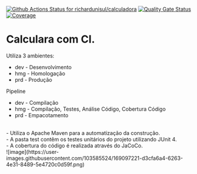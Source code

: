 
[![Github Actions Status for richardunisul/calculadora](https://github.com/richardunisul/calculadora/workflows/Java%C3%CI%C3%with%C3%Maven/badge.svg)](https://github.com/richardunisul/calculadora/actions) 
[![Quality Gate Status](https://sonarcloud.io/api/project_badges/measure?project=richardunisul_calculadora&metric=alert_status)](https://sonarcloud.io/summary/new_code?id=richardunisul_calculadora)
[![Coverage](https://sonarcloud.io/api/project_badges/measure?project=richardunisul_calculadora&metric=coverage)](https://sonarcloud.io/component_measures?id=richardunisul_calculadora&metric=coverage)

# Calculara com CI.
Utiliza 3 ambientes:
- dev - Desenvolvimento
- hmg - Homologação
- prd - Produção

Pipeline 
- dev - Compilação 
- hmg - Compilação, Testes, Análise Código, Cobertura Código
- prd - Empacotamento

<br>
- Utiliza o Apache Maven para a automatização da construção.<br>
- A pasta test contêm os testes unitários do projeto utilizando JUnit 4.<br>
- A cobertura do código é realizada através do JaCoCo.<br>
![image](https://user-images.githubusercontent.com/103585524/169097221-d3cfa6a4-6263-4e31-8489-5e4720c0d59f.png)

